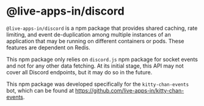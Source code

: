 # @live-apps-in/discord

`@live-apps-in/discord` is a npm package that provides shared caching, rate limiting, and event de-duplication among multiple instances of an application that may be running on different containers or pods. These features are dependent on Redis. 

This npm package only relies on `discord.js` npm package for socket events and not for any other data fetching. At its initial stage, this API may not cover all Discord endpoints, but it may do so in the future.

This npm package was developed specifically for the `kitty-chan-events` bot, which can be found at https://github.com/live-apps-in/kitty-chan-events.

